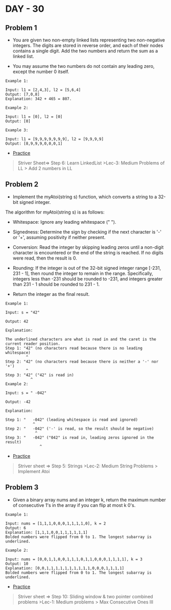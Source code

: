 # DAY - 30

## Problem 1
- You are given two non-empty linked lists representing two non-negative integers. The digits are stored in reverse order, and each of their nodes contains a single digit. Add the two numbers and return the sum as a linked list.

- You may assume the two numbers do not contain any leading zero, except the number 0 itself.

```
Example 1:

Input: l1 = [2,4,3], l2 = [5,6,4]
Output: [7,0,8]
Explanation: 342 + 465 = 807.

Example 2:

Input: l1 = [0], l2 = [0]
Output: [0]

Example 3:

Input: l1 = [9,9,9,9,9,9,9], l2 = [9,9,9,9]
Output: [8,9,9,9,0,0,0,1]
```

- [Practice](https://leetcode.com/problems/add-two-numbers/description/)

> Striver Sheet=> Step 6: Learn LinkedList >Lec-3: Medium Problems of LL > Add 2 numbers in LL

## Problem 2
- Implement the myAtoi(string s) function, which converts a string to a 32-bit signed integer.

The algorithm for myAtoi(string s) is as follows:

  - Whitespace: Ignore any leading whitespace (" ").
  - Signedness: Determine the sign by checking if the next character is '-' or '+', assuming positivity if neither present.
  - Conversion: Read the integer by skipping leading zeros until a non-digit character is encountered or the end of the string is reached. If no digits were read, then the result is 0.
  - Rounding: If the integer is out of the 32-bit signed integer range [-231, 231 - 1], then round the integer to remain in the range. Specifically, integers less than -231 should be rounded to -231, and integers greater than 231 - 1 should be rounded to 231 - 1.

- Return the integer as the final result.

```
Example 1:

Input: s = "42"

Output: 42

Explanation:

The underlined characters are what is read in and the caret is the current reader position.
Step 1: "42" (no characters read because there is no leading whitespace)
         ^
Step 2: "42" (no characters read because there is neither a '-' nor '+')
         ^
Step 3: "42" ("42" is read in)
           ^
Example 2:

Input: s = " -042"

Output: -42

Explanation:

Step 1: "   -042" (leading whitespace is read and ignored)
            ^
Step 2: "   -042" ('-' is read, so the result should be negative)
             ^
Step 3: "   -042" ("042" is read in, leading zeros ignored in the result)
               ^
```
- [Practice](https://leetcode.com/problems/string-to-integer-atoi/description/)

> Striver sheet => Step 5: Strings >Lec-2: Medium String Problems > Implement Atoi

## Problem 3
- Given a binary array nums and an integer k, return the maximum number of consecutive 1's in the array if you can flip at most k 0's.

```
Example 1:

Input: nums = [1,1,1,0,0,0,1,1,1,1,0], k = 2
Output: 6
Explanation: [1,1,1,0,0,1,1,1,1,1,1]
Bolded numbers were flipped from 0 to 1. The longest subarray is underlined.

Example 2:

Input: nums = [0,0,1,1,0,0,1,1,1,0,1,1,0,0,0,1,1,1,1], k = 3
Output: 10
Explanation: [0,0,1,1,1,1,1,1,1,1,1,1,0,0,0,1,1,1,1]
Bolded numbers were flipped from 0 to 1. The longest subarray is underlined.
```
- [Practice](https://leetcode.com/problems/max-consecutive-ones-iii/description/)

> Striver sheet => Step 10: Sliding window & two pointer combined problems >Lec-1: Medium problems > Max Consecutive Ones III 